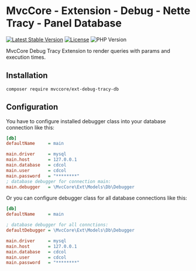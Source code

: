 # MvcCore - Extension - Debug - Nette Tracy - Panel Database

[![Latest Stable Version](https://img.shields.io/badge/Stable-v5.3.2-brightgreen.svg?style=plastic)](https://github.com/mvccore/ext-debug-tracy-db/releases)
[![License](https://img.shields.io/badge/License-BSD%203-brightgreen.svg?style=plastic)](https://mvccore.github.io/docs/mvccore/5.0.0/LICENSE.md)
![PHP Version](https://img.shields.io/badge/PHP->=5.4-brightgreen.svg?style=plastic)

MvcCore Debug Tracy Extension to render queries with params and execution times.

## Installation
```shell
composer require mvccore/ext-debug-tracy-db
```

## Configuration

You have to configure installed debugger class into your database connection like this:
```ini
[db]
defaultName		= main

main.driver		= mysql
main.host		= 127.0.0.1
main.database	= cdcol
main.user		= cdcol
main.password	= "********"
; database debugger for connection main:
main.debugger	= \MvcCore\Ext\Models\Db\Debugger
```

Or you can configure debugger class for all database connections like this:
```ini
[db]
defaultName		= main

; database debugger for all connctions:
defaultDebugger	= \MvcCore\Ext\Models\Db\Debugger

main.driver		= mysql
main.host		= 127.0.0.1
main.database	= cdcol
main.user		= cdcol
main.password	= "********"
```